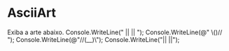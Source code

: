 # AsciiArt
Exiba a arte abaixo.
Console.WriteLine(" ||  || ");
Console.WriteLine(@" \\()// ");
Console.WriteLine(@"//(__)\\");
Console.WriteLine("||    ||");
